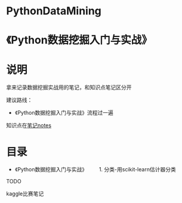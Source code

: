 # PythonDataMining
# 《Python数据挖掘入门与实战》
# 说明

拿来记录数据挖掘实战用的笔记，和知识点笔记区分开

建议路线：
- 《Python数据挖掘入门与实战》流程过一遍

知识点在[笔记notes](https://github.com/LinXueyuanStdio/notes)

# 目录
- 《Python数据挖掘入门与实战》
　　1. 分类-用scikit-learn估计器分类

TODO

kaggle比赛笔记
